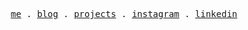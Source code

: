 <!--
**MKutay/MKutay** is a ✨ _special_ ✨ repository because its `README.md` (this file) appears on your GitHub profile.

Here are some ideas to get you started:

- 🔭 I’m currently working on ...
- 🌱 I’m currently learning ...
- 👯 I’m looking to collaborate on ...
- 🤔 I’m looking for help with ...
- 💬 Ask me about ...
- 📫 How to reach me: ...
- 😄 Pronouns: ...
- ⚡ Fun fact: ...
-->
<!--![nord](/images/nord-name-2.png)

Check me out through my [website](https://www.mkutay.dev/) or contact me through [mail](mailto:hello@mkutay.dev).-->
<p align="center">
  <samp>
    <a href="https://www.mkutay.dev/about">me</a> .
    <a href="https://www.mkutay.dev">blog</a> .
    <a href="https://www.mkutay.dev/projects">projects</a> .
<!--     <a href="https://twitter.com/mkutaybozkurt">twitter</a> . -->
    <a href="https://instagram.com/mkutaybozkurt">instagram</a> .
    <a href="https://linkedin.com/in/mkutay">linkedin</a>
<!--     <a href="https://github.com/sponsors/mkutay">sponsor me</a> -->
  </samp>
</p>
